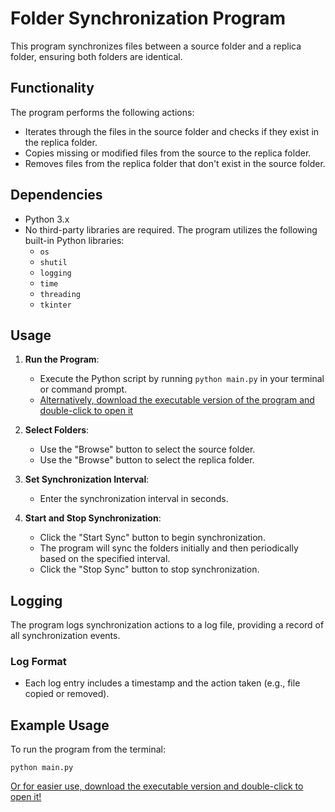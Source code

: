 # Folder Synchronization Program

This program synchronizes files between a source folder and a replica folder, ensuring both folders are identical.

## Functionality

The program performs the following actions:

- Iterates through the files in the source folder and checks if they exist in the replica folder.
- Copies missing or modified files from the source to the replica folder.
- Removes files from the replica folder that don't exist in the source folder.

## Dependencies

- Python 3.x
- No third-party libraries are required. The program utilizes the following built-in Python libraries:
  - `os`
  - `shutil`
  - `logging`
  - `time`
  - `threading`
  - `tkinter`

## Usage

1. **Run the Program**:

   - Execute the Python script by running `python main.py` in your terminal or command prompt.
   - [Alternatively, download the executable version of the program and double-click to open it](https://drive.google.com/file/d/16nSsnr7xPNorEcxgBDULsji75jmmrPUs/view?usp=sharing)

2. **Select Folders**:

   - Use the "Browse" button to select the source folder.
   - Use the "Browse" button to select the replica folder.

3. **Set Synchronization Interval**:

   - Enter the synchronization interval in seconds.

4. **Start and Stop Synchronization**:
   - Click the "Start Sync" button to begin synchronization.
   - The program will sync the folders initially and then periodically based on the specified interval.
   - Click the "Stop Sync" button to stop synchronization.

## Logging

The program logs synchronization actions to a log file, providing a record of all synchronization events.

### Log Format

- Each log entry includes a timestamp and the action taken (e.g., file copied or removed).

## Example Usage

To run the program from the terminal:

```
python main.py
```

[Or for easier use, download the executable version and double-click to open it!](https://drive.google.com/file/d/16nSsnr7xPNorEcxgBDULsji75jmmrPUs/view?usp=sharing)

